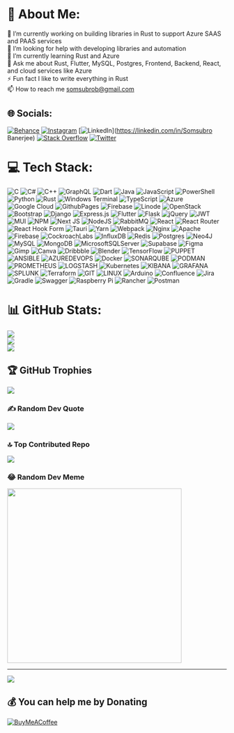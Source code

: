 # 💫 About Me:
🔭 I’m currently working on building libraries in Rust to support Azure SAAS and PAAS services<br>🤝 I’m looking for help with developing libraries and automation<br>🌱 I’m currently learning Rust and Azure<br>💬 Ask me about Rust, Flutter, MySQL, Postgres, Frontend, Backend, React, and cloud services like Azure<br>⚡ Fun fact I like to write everything in Rust <br>📫 How to reach me somsubrob@gmail.com


## 🌐 Socials:
[![Behance](https://img.shields.io/badge/Behance-1769ff?logo=behance&logoColor=white)](https://behance.net/somsubrbanerje) [![Instagram](https://img.shields.io/badge/Instagram-%23E4405F.svg?logo=Instagram&logoColor=white)](https://instagram.com/_s1ngularity) [![LinkedIn](https://img.shields.io/badge/LinkedIn-%230077B5.svg?logo=linkedin&logoColor=white)](https://linkedin.com/in/Somsubro Banerjee) [![Stack Overflow](https://img.shields.io/badge/-Stackoverflow-FE7A16?logo=stack-overflow&logoColor=white)](https://stackoverflow.com/users/oddlyghost) [![Twitter](https://img.shields.io/badge/Twitter-%231DA1F2.svg?logo=Twitter&logoColor=white)](https://twitter.com/@SomsubroB) 

# 💻 Tech Stack:
![C](https://img.shields.io/badge/c-%2300599C.svg?style=flat&logo=c&logoColor=white) ![C#](https://img.shields.io/badge/c%23-%23239120.svg?style=flat&logo=c-sharp&logoColor=white) ![C++](https://img.shields.io/badge/c++-%2300599C.svg?style=flat&logo=c%2B%2B&logoColor=white) ![GraphQL](https://img.shields.io/badge/-GraphQL-E10098?style=flat&logo=graphql&logoColor=white) ![Dart](https://img.shields.io/badge/dart-%230175C2.svg?style=flat&logo=dart&logoColor=white) ![Java](https://img.shields.io/badge/java-%23ED8B00.svg?style=flat&logo=openjdk&logoColor=white) ![JavaScript](https://img.shields.io/badge/javascript-%23323330.svg?style=flat&logo=javascript&logoColor=%23F7DF1E) ![PowerShell](https://img.shields.io/badge/PowerShell-%235391FE.svg?style=flat&logo=powershell&logoColor=white) ![Python](https://img.shields.io/badge/python-3670A0?style=flat&logo=python&logoColor=ffdd54) ![Rust](https://img.shields.io/badge/rust-%23000000.svg?style=flat&logo=rust&logoColor=white) ![Windows Terminal](https://img.shields.io/badge/Windows%20Terminal-%234D4D4D.svg?style=flat&logo=windows-terminal&logoColor=white) ![TypeScript](https://img.shields.io/badge/typescript-%23007ACC.svg?style=flat&logo=typescript&logoColor=white) ![Azure](https://img.shields.io/badge/azure-%230072C6.svg?style=flat&logo=microsoftazure&logoColor=white) ![Google Cloud](https://img.shields.io/badge/GoogleCloud-%234285F4.svg?style=flat&logo=google-cloud&logoColor=white) ![GithubPages](https://img.shields.io/badge/github%20pages-121013?style=flat&logo=github&logoColor=white) ![Firebase](https://img.shields.io/badge/firebase-%23039BE5.svg?style=flat&logo=firebase) ![Linode](https://img.shields.io/badge/linode-00A95C?style=flat&logo=linode&logoColor=white) ![OpenStack](https://img.shields.io/badge/Openstack-%23f01742.svg?style=flat&logo=openstack&logoColor=white) ![Bootstrap](https://img.shields.io/badge/bootstrap-%238511FA.svg?style=flat&logo=bootstrap&logoColor=white) ![Django](https://img.shields.io/badge/django-%23092E20.svg?style=flat&logo=django&logoColor=white) ![Express.js](https://img.shields.io/badge/express.js-%23404d59.svg?style=flat&logo=express&logoColor=%2361DAFB) ![Flutter](https://img.shields.io/badge/Flutter-%2302569B.svg?style=flat&logo=Flutter&logoColor=white) ![Flask](https://img.shields.io/badge/flask-%23000.svg?style=flat&logo=flask&logoColor=white) ![jQuery](https://img.shields.io/badge/jquery-%230769AD.svg?style=flat&logo=jquery&logoColor=white) ![JWT](https://img.shields.io/badge/JWT-black?style=flat&logo=JSON%20web%20tokens) ![MUI](https://img.shields.io/badge/MUI-%230081CB.svg?style=flat&logo=mui&logoColor=white) ![NPM](https://img.shields.io/badge/NPM-%23CB3837.svg?style=flat&logo=npm&logoColor=white) ![Next JS](https://img.shields.io/badge/Next-black?style=flat&logo=next.js&logoColor=white) ![NodeJS](https://img.shields.io/badge/node.js-6DA55F?style=flat&logo=node.js&logoColor=white) ![RabbitMQ](https://img.shields.io/badge/rabbitmq-FF6600?style=flat&logo=rabbitmq&logoColor=white) ![React](https://img.shields.io/badge/react-%2320232a.svg?style=flat&logo=react&logoColor=%2361DAFB) ![React Router](https://img.shields.io/badge/React_Router-CA4245?style=flat&logo=react-router&logoColor=white) ![React Hook Form](https://img.shields.io/badge/React%20Hook%20Form-%23EC5990.svg?style=flat&logo=reacthookform&logoColor=white) ![Tauri](https://img.shields.io/badge/tauri-%2324C8DB.svg?style=flat&logo=tauri&logoColor=%23FFFFFF) ![Yarn](https://img.shields.io/badge/yarn-%232C8EBB.svg?style=flat&logo=yarn&logoColor=white) ![Webpack](https://img.shields.io/badge/webpack-%238DD6F9.svg?style=flat&logo=webpack&logoColor=black) ![Nginx](https://img.shields.io/badge/nginx-%23009639.svg?style=flat&logo=nginx&logoColor=white) ![Apache](https://img.shields.io/badge/apache-%23D42029.svg?style=flat&logo=apache&logoColor=white) ![Firebase](https://img.shields.io/badge/Firebase-039BE5?style=flat&logo=Firebase&logoColor=white) ![CockroachLabs](https://img.shields.io/badge/Cockroach%20Labs-6933FF?style=flat&logo=Cockroach%20Labs&logoColor=white) ![InfluxDB](https://img.shields.io/badge/InfluxDB-22ADF6?style=flat&logo=InfluxDB&logoColor=white) ![Redis](https://img.shields.io/badge/redis-%23DD0031.svg?style=flat&logo=redis&logoColor=white) ![Postgres](https://img.shields.io/badge/postgres-%23316192.svg?style=flat&logo=postgresql&logoColor=white) ![Neo4J](https://img.shields.io/badge/Neo4j-008CC1?style=flat&logo=neo4j&logoColor=white) ![MySQL](https://img.shields.io/badge/mysql-%2300000f.svg?style=flat&logo=mysql&logoColor=white) ![MongoDB](https://img.shields.io/badge/MongoDB-%234ea94b.svg?style=flat&logo=mongodb&logoColor=white) ![MicrosoftSQLServer](https://img.shields.io/badge/Microsoft%20SQL%20Server-CC2927?style=flat&logo=microsoft%20sql%20server&logoColor=white) ![Supabase](https://img.shields.io/badge/Supabase-3ECF8E?style=flat&logo=supabase&logoColor=white) ![Figma](https://img.shields.io/badge/figma-%23F24E1E.svg?style=flat&logo=figma&logoColor=white) ![Gimp](https://img.shields.io/badge/Gimp-657D8B?style=flat&logo=gimp&logoColor=FFFFFF) ![Canva](https://img.shields.io/badge/Canva-%2300C4CC.svg?style=flat&logo=Canva&logoColor=white) ![Dribbble](https://img.shields.io/badge/Dribbble-EA4C89?style=flat&logo=dribbble&logoColor=white) ![Blender](https://img.shields.io/badge/blender-%23F5792A.svg?style=flat&logo=blender&logoColor=white) ![TensorFlow](https://img.shields.io/badge/TensorFlow-%23FF6F00.svg?style=flat&logo=TensorFlow&logoColor=white) ![PUPPET](https://img.shields.io/badge/Puppet-02303A.svg?style=flat&logo=Puppet&logoColor=white&color=%23FFAE1A) ![ANSIBLE](https://img.shields.io/badge/ansible-%231A1918.svg?style=flat&logo=ansible&logoColor=white) ![AZUREDEVOPS](https://img.shields.io/badge/azuredevops-0078D7.svg?style=flat&logo=azuredevops&logoColor=white&color=%230078D7) ![Docker](https://img.shields.io/badge/docker-%230db7ed.svg?style=flat&logo=docker&logoColor=white) ![SONARQUBE](https://img.shields.io/badge/sonarqube-4E9BCD.svg?style=flat&logo=sonarqube&logoColor=white&color=%234E9BCD) ![PODMAN](https://img.shields.io/badge/podman-892CA0.svg?style=flat&logo=podman&logoColor=white) ![PROMETHEUS](https://img.shields.io/badge/prometheus-E6522C.svg?style=flat&logo=prometheus&logoColor=white&color=%23E6522C) ![LOGSTASH](https://img.shields.io/badge/logstash-005571.svg?style=flat&logo=logstash) ![Kubernetes](https://img.shields.io/badge/kubernetes-%23326ce5.svg?style=flat&logo=kubernetes&logoColor=white) ![KIBANA](https://img.shields.io/badge/kibana-005571.svg?style=flat&logo=kibana&logoColor=white&color=%23005571) ![GRAFANA](https://img.shields.io/badge/grafana-F46800.svg?style=flat&logo=grafana&logoColor=white&color=%23F46800) ![SPLUNK](https://img.shields.io/badge/splunk-000000.svg?style=flat&logo=splunk&color=%23000000) ![Terraform](https://img.shields.io/badge/terraform-%235835CC.svg?style=flat&logo=terraform&logoColor=white) ![GIT](https://img.shields.io/badge/Git-fc6d26?style=flat&logo=git&logoColor=white) ![LINUX](https://img.shields.io/badge/Linux-FCC624?style=flat&logo=linux&logoColor=black) ![Arduino](https://img.shields.io/badge/-Arduino-00979D?style=flat&logo=Arduino&logoColor=white) ![Confluence](https://img.shields.io/badge/confluence-%23172BF4.svg?style=flat&logo=confluence&logoColor=white) ![Jira](https://img.shields.io/badge/jira-%230A0FFF.svg?style=flat&logo=jira&logoColor=white) ![Gradle](https://img.shields.io/badge/Gradle-02303A.svg?style=flat&logo=Gradle&logoColor=white) ![Swagger](https://img.shields.io/badge/-Swagger-%23Clojure?style=flat&logo=swagger&logoColor=white) ![Raspberry Pi](https://img.shields.io/badge/-RaspberryPi-C51A4A?style=flat&logo=Raspberry-Pi) ![Rancher](https://img.shields.io/badge/rancher-%230075A8.svg?style=flat&logo=rancher&logoColor=white) ![Postman](https://img.shields.io/badge/Postman-FF6C37?style=flat&logo=postman&logoColor=white)
# 📊 GitHub Stats:
![](https://github-readme-stats.vercel.app/api?username=Somsubro-Banerjee&theme=tokyonight&hide_border=true&include_all_commits=true&count_private=true)<br/>
![](https://github-readme-streak-stats.herokuapp.com/?user=Somsubro-Banerjee&theme=tokyonight&hide_border=true)<br/>
![](https://github-readme-stats.vercel.app/api/top-langs/?username=Somsubro-Banerjee&theme=tokyonight&hide_border=true&include_all_commits=true&count_private=true&layout=compact)

## 🏆 GitHub Trophies
![](https://github-profile-trophy.vercel.app/?username=Somsubro-Banerjee&theme=tokyonight&no-frame=true&no-bg=false&margin-w=4)

### ✍️ Random Dev Quote
![](https://quotes-github-readme.vercel.app/api?type=horizontal&theme=tokyonight)

### 🔝 Top Contributed Repo
![](https://github-contributor-stats.vercel.app/api?username=Somsubro-Banerjee&limit=5&theme=tokyonight&combine_all_yearly_contributions=true)

### 😂 Random Dev Meme
<img src='https://randommeme-five.vercel.app/' style="height: 400px;"/>

---
[![](https://visitcount.itsvg.in/api?id=Somsubro-Banerjee&icon=8&color=8)](https://visitcount.itsvg.in)

  ## 💰 You can help me by Donating
  [![BuyMeACoffee](https://img.shields.io/badge/Buy%20Me%20a%20Coffee-ffdd00?style=for-the-badge&logo=buy-me-a-coffee&logoColor=black)](https://buymeacoffee.com/https://www.buymeacoffee.com/oddlyGhost) 

  
<!-- Proudly created with GPRM ( https://gprm.itsvg.in ) -->